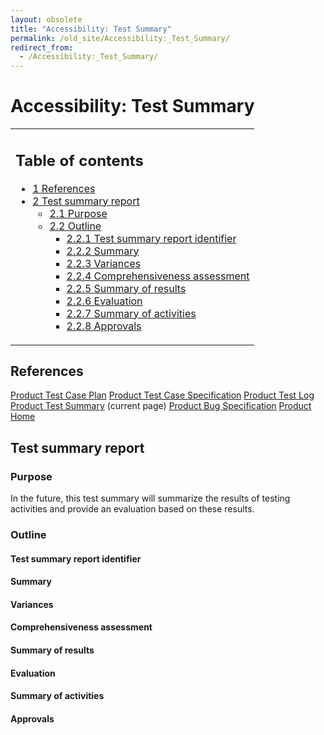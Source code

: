 ```yaml
---
layout: obsolete
title: "Accessibility: Test Summary"
permalink: /old_site/Accessibility:_Test_Summary/
redirect_from:
  - /Accessibility:_Test_Summary/
---
```


Accessibility: Test Summary
===========================

<table>
<col width="100%" />
<tbody>
<tr class="odd">
<td align="left"><h2>Table of contents</h2>
<ul>
<li><a href="#references">1 References</a></li>
<li><a href="#test-summary-report">2 Test summary report</a>
<ul>
<li><a href="#purpose">2.1 Purpose</a></li>
<li><a href="#outline">2.2 Outline</a>
<ul>
<li><a href="#test-summary-report-identifier">2.2.1 Test summary report identifier</a></li>
<li><a href="#summary">2.2.2 Summary</a></li>
<li><a href="#variances">2.2.3 Variances</a></li>
<li><a href="#comprehensiveness-assessment">2.2.4 Comprehensiveness assessment</a></li>
<li><a href="#summary-of-results">2.2.5 Summary of results</a></li>
<li><a href="#evaluation">2.2.6 Evaluation</a></li>
<li><a href="#summary-of-activities">2.2.7 Summary of activities</a></li>
<li><a href="#approvals">2.2.8 Approvals</a></li>
</ul></li>
</ul></li>
</ul></td>
</tr>
</tbody>
</table>

References
----------

[Product Test Case Plan]({{site.github.url}}/old_site/Accessibility:_Test_Plan "Accessibility: Test Plan")
 [Product Test Case Specification]({{site.github.url}}/old_site/Accessibility:_Test_Case_Specification "Accessibility: Test Case Specification")
 [Product Test Log]({{site.github.url}}/old_site/Accessibility:_Test_Log "Accessibility: Test Log")
 [Product Test Summary]({{site.github.url}}/old_site/Accessibility:_Test_Summary "Accessibility: Test Summary") (current page)
 [Product Bug Specification]({{site.github.url}}/old_site/Accessibility:_Bug_Specification "Accessibility: Bug Specification")
 [Product Home]({{site.github.url}}/old_site/Accessibility "Accessibility")

Test summary report
-------------------

### Purpose

In the future, this test summary will summarize the results of testing activities and provide an evaluation based on these results.

### Outline

#### Test summary report identifier

#### Summary

#### Variances

#### Comprehensiveness assessment

#### Summary of results

#### Evaluation

#### Summary of activities

#### Approvals

